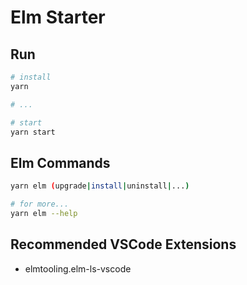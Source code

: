 # Elm Starter

## Run

```bash
# install
yarn

# ...

# start
yarn start
```

## Elm Commands

```bash
yarn elm (upgrade|install|uninstall|...)
```

```bash
# for more...
yarn elm --help
```

## Recommended VSCode Extensions

- elmtooling.elm-ls-vscode  
